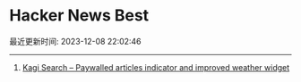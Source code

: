 # Hacker News Best

最近更新时间: 2023-12-08 22:02:46

--- 
1. [Kagi Search – Paywalled articles indicator and improved weather widget](https://kagi.com/changelog) 
